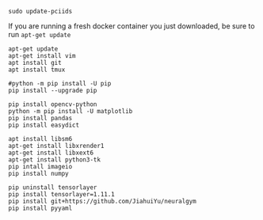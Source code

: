 
```
sudo update-pciids
```

If you are running a fresh docker container you just downloaded, be sure to run ``apt-get update``

```
apt-get update
apt-get install vim
apt install git
apt install tmux

#python -m pip install -U pip
pip install --upgrade pip

pip install opencv-python
python -m pip install -U matplotlib
pip install pandas
pip install easydict

apt install libsm6
apt-get install libxrender1
apt-get install libxext6
apt-get install python3-tk
pip intall imageio
pip install numpy

pip uninstall tensorlayer
pip install tensorlayer=1.11.1
pip install git+https://github.com/JiahuiYu/neuralgym
pip install pyyaml
```
